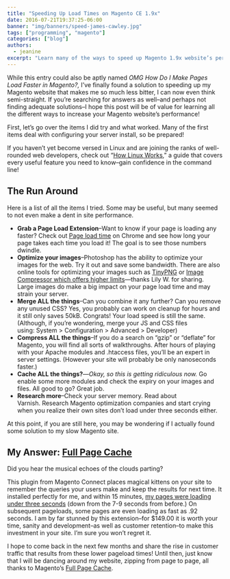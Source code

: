 ```yaml
---
title: "Speeding Up Load Times on Magento CE 1.9x"
date: 2016-07-21T19:37:25-06:00
banner: "img/banners/speed-james-cawley.jpg"
tags: ["programming", "magento"]
categories: ["blog"]
authors:
  - jeanine
excerpt: "Learn many of the ways to speed up Magento 1.9x website’s performance!"
---
```

 

While this entry could also be aptly named _OMG How Do I Make Pages Load Faster in Magento?,_ I’ve finally found a solution to speeding up my Magento website that makes me so much less bitter, I can now even think semi-straight. If you’re searching for answers as well–and perhaps not finding adequate solutions–I hope this post will be of value for learning all the different ways to increase your Magento website’s performance!

First, let’s go over the items I did try and what worked. Many of the first items deal with configuring your server install, so be prepared!

If you haven’t yet become versed in Linux and are joining the ranks of well-rounded web developers, check out “[How Linux Works](https://www.amazon.com/dp/1593275676/ref=as_li_ss_tl?pf_rd_p=1944687562&pf_rd_s=lpo-top-stripe-1&pf_rd_t=201&pf_rd_i=0470467010&pf_rd_m=ATVPDKIKX0DER&pf_rd_r=TQF8G6DYXPW9JW1004DV&linkCode=ll1&tag=satinflamedes-20&linkId=a05e6d75dd2a0666c1a3f3a2017034c0),” a guide that covers every useful feature you need to know–gain confidence in the command line!

## The Run Around

Here is a list of all the items I tried. Some may be useful, but many seemed to not even make a dent in site performance.

*   **Grab a Page Load Extension**–Want to know if your page is loading any faster? Check out [Page load time](https://chrome.google.com/webstore/detail/page-load-time/fploionmjgeclbkemipmkogoaohcdbig?hl=en) on Chrome and see how long your page takes each time you load it! The goal is to see those numbers dwindle.
*   **Optimize your images**–Photoshop has the ability to optimize your images for the web. Try it out and save some bandwidth. There are also online tools for optimizing your images such as [TinyPNG](https://tinypng.com/) or [Image Compressor which offers higher limits](https://www.websiteplanet.com/webtools/imagecompressor/)—thanks Lily W. for sharing. Large images do make a big impact on your page load time and may strain your server.
*   **Merge ALL the things**–Can you combine it any further? Can you remove any unused CSS? Yes, you probably can work on cleanup for hours and it still only saves 50kB. Congrats! Your load speed is still the same. (Although, if you’re wondering, merge your JS and CSS files using: System > Configuration > Advanced > Developer)
*   **Compress ALL the things**–If you do a search on “gzip” or “deflate” for Magento, you will find all sorts of walkthroughs. After hours of playing with your Apache modules and .htaccess files, you’ll be an expert in server settings. (However your site will probably be only nanoseconds faster.)
*   **Cache ALL the things?**—_Okay, so this is getting ridiculous now._ Go enable some more modules and check the expiry on your images and files. All good to go? Great job.
*   **Research more**–Check your server memory. Read about Varnish. Research Magento optimization companies and start crying when you realize their own sites don’t load under three seconds either.

At this point, if you are still here, you may be wondering if I actually found some solution to my slow Magento site.

## My Answer: [Full Page Cache](https://mirasvit.com/magento-extensions/full-page-cache.html)

Did you hear the musical echoes of the clouds parting?

This plugin from Magento Connect places magical kittens on your site to remember the queries your users make and keep the results for next time. It installed perfectly for me, and within 15 minutes, [my pages were loading under three seconds](http://optechusa.com/) (down from the 7-9 seconds from before.) On subsequent pageloads, some pages are even loading as fast as .92 seconds. I am by far stunned by this extension–for $149.00 it is worth your time, sanity and development–as well as customer retention–to make this investment in your site. I’m sure you won’t regret it.

I hope to come back in the next few months and share the rise in customer traffic that results from these lower pageload times! Until then, just know that I will be dancing around my website, zipping from page to page, all thanks to Magento’s [Full Page Cache](https://mirasvit.com/magento-extensions/full-page-cache.html).



 